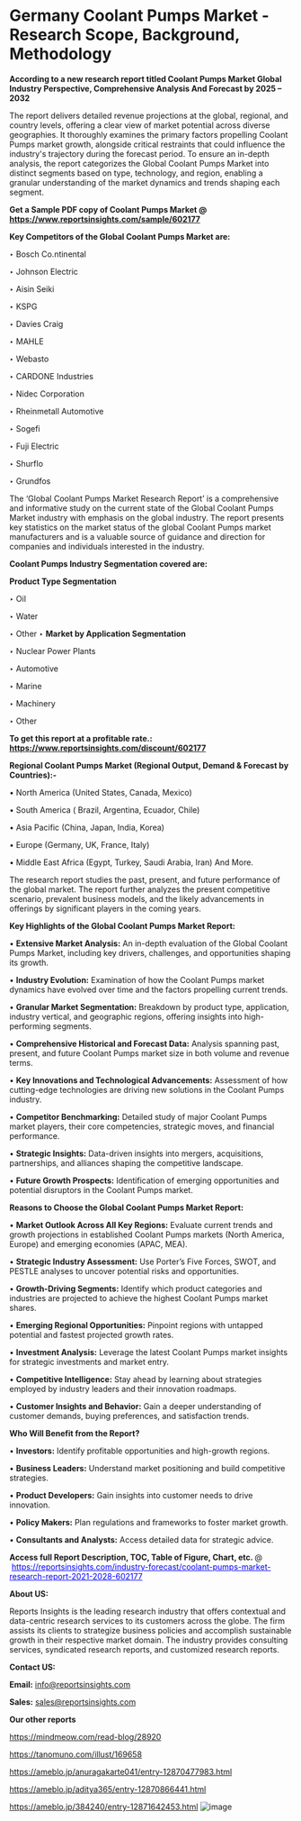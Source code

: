 # Germany Coolant Pumps Market - Research Scope, Background, Methodology

<strong>According to a new research report titled Coolant Pumps Market Global Industry Perspective, Comprehensive Analysis And Forecast by 2025 – 2032</strong>

The report delivers detailed revenue projections at the global, regional, and country levels, offering a clear view of market potential across diverse geographies. It thoroughly examines the primary factors propelling Coolant Pumps market growth, alongside critical restraints that could influence the industry's trajectory during the forecast period. To ensure an in-depth analysis, the report categorizes the Global Coolant Pumps Market into distinct segments based on type, technology, and region, enabling a granular understanding of the market dynamics and trends shaping each segment.

<strong>Get a Sample PDF copy of Coolant Pumps Market </strong><strong>@<a href=https://www.reportsinsights.com/sample/602177 style=color:#0000ff;> https://www.reportsinsights.com/sample/602177</a></strong></font>

<strong>Key Competitors of the Global Coolant Pumps Market are:</strong>

‣ Bosch
 Co.ntinental

‣ Johnson Electric

‣ Aisin Seiki

‣ KSPG

‣ Davies Craig

‣ MAHLE

‣ Webasto

‣ CARDONE Industries

‣ Nidec Corporation

‣ Rheinmetall Automotive

‣ Sogefi

‣ Fuji Electric

‣ Shurflo

‣ Grundfos

The ‘Global Coolant Pumps Market Research Report’ is a comprehensive and informative study on the current state of the Global Coolant Pumps Market industry with emphasis on the global industry. The report presents key statistics on the market status of the global Coolant Pumps market manufacturers and is a valuable source of guidance and direction for companies and individuals interested in the industry.

<strong>Coolant Pumps Industry Segmentation covered are:</strong>

<strong>Product Type Segmentation</strong>

‣ Oil

‣ Water

‣ Other
‣ 
<strong>Market by Application Segmentation</strong>

‣ Nuclear Power Plants

‣ Automotive

‣ Marine

‣ Machinery

‣ Other

<strong>To get this report at a profitable rate.: <a href=https://www.reportsinsights.com/discount/602177 style=color:#0000ff;>https://www.reportsinsights.com/discount/602177</a></strong></font>

<strong>Regional Coolant Pumps Market (Regional Output, Demand &amp; Forecast by Countries):-</strong>

• North America (United States, Canada, Mexico)

• South America ( Brazil, Argentina, Ecuador, Chile)

• Asia Pacific (China, Japan, India, Korea)

• Europe (Germany, UK, France, Italy)

• Middle East Africa (Egypt, Turkey, Saudi Arabia, Iran) And More.

The research report studies the past, present, and future performance of the global market. The report further analyzes the present competitive scenario, prevalent business models, and the likely advancements in offerings by significant players in the coming years.

<strong>Key Highlights of the Global Coolant Pumps Market Report:</strong>

• <strong>Extensive Market Analysis:</strong> An in-depth evaluation of the Global Coolant Pumps Market, including key drivers, challenges, and opportunities shaping its growth.

• <strong>Industry Evolution:</strong> Examination of how the Coolant Pumps market dynamics have evolved over time and the factors propelling current trends.

• <strong>Granular Market Segmentation:</strong> Breakdown by product type, application, industry vertical, and geographic regions, offering insights into high-performing segments.

• <strong>Comprehensive Historical and Forecast Data:</strong> Analysis spanning past, present, and future Coolant Pumps market size in both volume and revenue terms.

• <strong>Key Innovations and Technological Advancements:</strong> Assessment of how cutting-edge technologies are driving new solutions in the Coolant Pumps industry.

• <strong>Competitor Benchmarking:</strong> Detailed study of major Coolant Pumps market players, their core competencies, strategic moves, and financial performance.

• <strong>Strategic Insights:</strong> Data-driven insights into mergers, acquisitions, partnerships, and alliances shaping the competitive landscape.

• <strong>Future Growth Prospects:</strong> Identification of emerging opportunities and potential disruptors in the Coolant Pumps market.

<strong>Reasons to Choose the Global Coolant Pumps Market Report:</strong>

• <strong>Market Outlook Across All Key Regions:</strong> Evaluate current trends and growth projections in established Coolant Pumps markets (North America, Europe) and emerging economies (APAC, MEA).

• <strong>Strategic Industry Assessment:</strong> Use Porter’s Five Forces, SWOT, and PESTLE analyses to uncover potential risks and opportunities.

• <strong>Growth-Driving Segments:</strong> Identify which product categories and industries are projected to achieve the highest Coolant Pumps market shares.

• <strong>Emerging Regional Opportunities:</strong> Pinpoint regions with untapped potential and fastest projected growth rates.

• <strong>Investment Analysis:</strong> Leverage the latest Coolant Pumps market insights for strategic investments and market entry.

• <strong>Competitive Intelligence:</strong> Stay ahead by learning about strategies employed by industry leaders and their innovation roadmaps.

• <strong>Customer Insights and Behavior:</strong> Gain a deeper understanding of customer demands, buying preferences, and satisfaction trends.

<strong>Who Will Benefit from the Report?</strong>

• <strong>Investors:</strong> Identify profitable opportunities and high-growth regions.

• <strong>Business Leaders:</strong> Understand market positioning and build competitive strategies.

• <strong>Product Developers:</strong> Gain insights into customer needs to drive innovation.

• <strong>Policy Makers:</strong> Plan regulations and frameworks to foster market growth.

• <strong>Consultants and Analysts:</strong> Access detailed data for strategic advice.
</ul>
<strong>Access full Report Description, TOC, Table of Figure, Chart, etc. </strong>@  <a href=https://reportsinsights.com/industry-forecast/coolant-pumps-market-research-report-2021-2028-602177 style=color:#0000ff;>https://reportsinsights.com/industry-forecast/coolant-pumps-market-research-report-2021-2028-602177</a></font>

<strong><strong>About US</strong>:</strong>

Reports Insights is the leading research industry that offers contextual and data-centric research services to its customers across the globe. The firm assists its clients to strategize business policies and accomplish sustainable growth in their respective market domain. The industry provides consulting services, syndicated research reports, and customized research reports.

<strong>Contact US:</strong>

<p class=""""><b>Email:</b> <a href=mailto:info@reportsinsights.com>info@reportsinsights.com</a></p>
<p class=""""><b>Sales:</b> <a href=mailto:sales@reportsinsights.com>sales@reportsinsights.com</a></p>

<strong>Our other reports</strong>

<a href=https://mindmeow.com/read-blog/28920>https://mindmeow.com/read-blog/28920</a>

<a href=https://tanomuno.com/illust/169658>https://tanomuno.com/illust/169658</a>

<a href=https://ameblo.jp/anuragakarte041/entry-12870477983.html>https://ameblo.jp/anuragakarte041/entry-12870477983.html</a>

<a href=https://ameblo.jp/aditya365/entry-12870866441.html>https://ameblo.jp/aditya365/entry-12870866441.html</a>

<a href=https://ameblo.jp/384240/entry-12871642453.html>https://ameblo.jp/384240/entry-12871642453.html</a>
![image](https://github.com/user-attachments/assets/6cd4c5f6-729a-4060-aa37-6d7e952d61e3)
